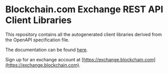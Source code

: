 # Blockchain.com Exchange REST API Client Libraries

This repository contains all the autogenerated client libraries derived from the OpenAPI specification file.

The documentation can be found [here](https://api.staging.blockchain.info/v3/). 

Sign up for an exchange account at [https://exchange.blockchain.com](https://exchange.blockchain.com).